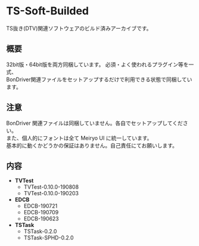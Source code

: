 # TS-Soft-Builded
TS抜き(DTV)関連ソフトウェアのビルド済みアーカイブです。

## 概要
32bit版・64bit版を両方同梱しています。
必須・よく使われるプラグイン等を一式、  
BonDriver関連ファイルをセットアップするだけで利用できる状態で同梱しています。

## 注意
BonDriver 関連ファイルは同梱していません。各自でセットアップしてください。  
また、個人的にフォントは全て Meiryo UI に統一しています。  
基本的に動くかどうかの保証はありません。自己責任にてお願いします。

## 内容
 - **TVTest**
   - TVTest-0.10.0-190808
   - TVTest-0.10.0-190203
 - **EDCB**
   - EDCB-190721
   - EDCB-190709
   - EDCB-190623
 - **TSTask**
   - TSTask-0.2.0
   - TSTask-SPHD-0.2.0
